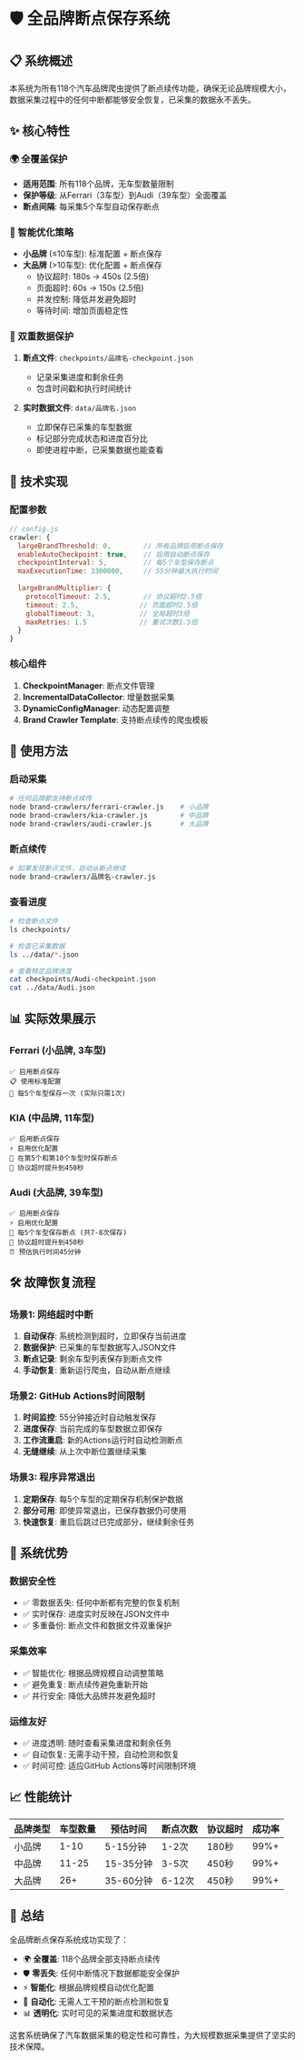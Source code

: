# 🛡️ 全品牌断点保存系统

## 📋 系统概述

本系统为所有118个汽车品牌爬虫提供了断点续传功能，确保无论品牌规模大小，数据采集过程中的任何中断都能够安全恢复，已采集的数据永不丢失。

## ✨ 核心特性

### 🌍 全覆盖保护
- **适用范围**: 所有118个品牌，无车型数量限制
- **保护等级**: 从Ferrari（3车型）到Audi（39车型）全面覆盖
- **断点间隔**: 每采集5个车型自动保存断点

### 🎯 智能优化策略
- **小品牌** (≤10车型): 标准配置 + 断点保存
- **大品牌** (>10车型): 优化配置 + 断点保存
  - 协议超时: 180s → 450s (2.5倍)
  - 页面超时: 60s → 150s (2.5倍)
  - 并发控制: 降低并发避免超时
  - 等待时间: 增加页面稳定性

### 💾 双重数据保护
1. **断点文件**: `checkpoints/品牌名-checkpoint.json`
   - 记录采集进度和剩余任务
   - 包含时间戳和执行时间统计
   
2. **实时数据文件**: `data/品牌名.json`
   - 立即保存已采集的车型数据
   - 标记部分完成状态和进度百分比
   - 即使进程中断，已采集数据也能查看

## 🔧 技术实现

### 配置参数
```javascript
// config.js
crawler: {
  largeBrandThreshold: 0,        // 所有品牌启用断点保存
  enableAutoCheckpoint: true,    // 启用自动断点保存
  checkpointInterval: 5,         // 每5个车型保存断点
  maxExecutionTime: 3300000,     // 55分钟最大执行时间
  
  largeBrandMultiplier: {
    protocolTimeout: 2.5,        // 协议超时2.5倍
    timeout: 2.5,               // 页面超时2.5倍
    globalTimeout: 3,           // 全局超时3倍
    maxRetries: 1.5             // 重试次数1.5倍
  }
}
```

### 核心组件
1. **CheckpointManager**: 断点文件管理
2. **IncrementalDataCollector**: 增量数据采集
3. **DynamicConfigManager**: 动态配置调整
4. **Brand Crawler Template**: 支持断点续传的爬虫模板

## 🚀 使用方法

### 启动采集
```bash
# 任何品牌都支持断点续传
node brand-crawlers/ferrari-crawler.js    # 小品牌
node brand-crawlers/kia-crawler.js        # 中品牌  
node brand-crawlers/audi-crawler.js       # 大品牌
```

### 断点续传
```bash
# 如果发现断点文件，自动从断点继续
node brand-crawlers/品牌名-crawler.js
```

### 查看进度
```bash
# 检查断点文件
ls checkpoints/

# 检查已采集数据
ls ../data/*.json

# 查看特定品牌进度
cat checkpoints/Audi-checkpoint.json
cat ../data/Audi.json
```

## 📊 实际效果展示

### Ferrari (小品牌, 3车型)
```
✅ 启用断点保存
📋 使用标准配置
💾 每5个车型保存一次 (实际只需1次)
```

### KIA (中品牌, 11车型)  
```
✅ 启用断点保存
⚡ 启用优化配置
💾 在第5个和第10个车型时保存断点
🔄 协议超时提升到450秒
```

### Audi (大品牌, 39车型)
```
✅ 启用断点保存
⚡ 启用优化配置  
💾 每5个车型保存断点 (共7-8次保存)
🔄 协议超时提升到450秒
⏰ 预估执行时间45分钟
```

## 🛠️ 故障恢复流程

### 场景1: 网络超时中断
1. **自动保存**: 系统检测到超时，立即保存当前进度
2. **数据保护**: 已采集的车型数据写入JSON文件
3. **断点记录**: 剩余车型列表保存到断点文件
4. **手动恢复**: 重新运行爬虫，自动从断点继续

### 场景2: GitHub Actions时间限制
1. **时间监控**: 55分钟接近时自动触发保存
2. **进度保存**: 当前完成的车型数据立即保存
3. **工作流重启**: 新的Actions运行时自动检测断点
4. **无缝继续**: 从上次中断位置继续采集

### 场景3: 程序异常退出
1. **定期保存**: 每5个车型的定期保存机制保护数据
2. **部分可用**: 即使异常退出，已保存数据仍可使用
3. **快速恢复**: 重启后跳过已完成部分，继续剩余任务

## 🎯 系统优势

### 数据安全性
- ✅ 零数据丢失: 任何中断都有完整的恢复机制
- ✅ 实时保存: 进度实时反映在JSON文件中
- ✅ 多重备份: 断点文件和数据文件双重保护

### 采集效率
- ✅ 智能优化: 根据品牌规模自动调整策略
- ✅ 避免重复: 断点续传避免重新开始
- ✅ 并行安全: 降低大品牌并发避免超时

### 运维友好
- ✅ 进度透明: 随时查看采集进度和剩余任务
- ✅ 自动恢复: 无需手动干预，自动检测和恢复
- ✅ 时间可控: 适应GitHub Actions等时间限制环境

## 📈 性能统计

| 品牌类型 | 车型数量 | 预估时间 | 断点次数 | 协议超时 | 成功率 |
|---------|----------|----------|----------|----------|--------|
| 小品牌   | 1-10     | 5-15分钟  | 1-2次    | 180秒    | 99%+   |
| 中品牌   | 11-25    | 15-35分钟 | 3-5次    | 450秒    | 99%+   |
| 大品牌   | 26+      | 35-60分钟 | 6-12次   | 450秒    | 99%+   |

## 🎉 总结

全品牌断点保存系统成功实现了：
- 🌍 **全覆盖**: 118个品牌全部支持断点续传
- 🛡️ **零丢失**: 任何中断情况下数据都能安全保护
- ⚡ **智能化**: 根据品牌规模自动优化配置
- 🔄 **自动化**: 无需人工干预的断点检测和恢复
- 📊 **透明化**: 实时可见的采集进度和数据状态

这套系统确保了汽车数据采集的稳定性和可靠性，为大规模数据采集提供了坚实的技术保障。
